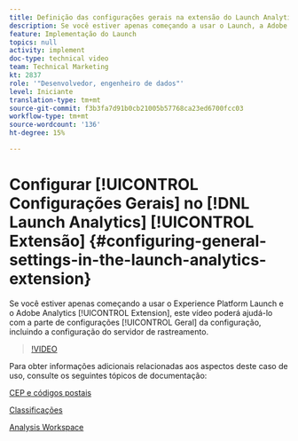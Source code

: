 ```yaml
---
title: Definição das configurações gerais na extensão do Launch Analytics
description: Se você estiver apenas começando a usar o Launch, a Adobe e a extensão do Adobe Analytics, este vídeo poderá ajudá-lo com a parte de configurações gerais da configuração, incluindo a configuração do servidor de rastreamento.
feature: Implementação do Launch
topics: null
activity: implement
doc-type: technical video
team: Technical Marketing
kt: 2837
role: '"Desenvolvedor, engenheiro de dados"'
level: Iniciante
translation-type: tm+mt
source-git-commit: f3b3fa7d91b0cb21005b57768ca23ed6700fcc03
workflow-type: tm+mt
source-wordcount: '136'
ht-degree: 15%

---
```



# Configurar [!UICONTROL Configurações Gerais] no [!DNL Launch Analytics] [!UICONTROL Extensão] {#configuring-general-settings-in-the-launch-analytics-extension}

Se você estiver apenas começando a usar o Experience Platform Launch e o Adobe Analytics [!UICONTROL Extension], este vídeo poderá ajudá-lo com a parte de configurações [!UICONTROL Geral] da configuração, incluindo a configuração do servidor de rastreamento.

>[!VIDEO](https://video.tv.adobe.com/v/27093/?quality=9)

Para obter informações adicionais relacionadas aos aspectos deste caso de uso, consulte os seguintes tópicos de documentação:

[CEP e códigos postais](https://docs.adobe.com/help/en/analytics/components/variables/dimensions-reports/reports-zip.html)

[Classificações](https://docs.adobe.com/content/help/pt-BR/analytics/components/classifications/c-classifications.html)

[Analysis Workspace](https://docs.adobe.com/content/help/pt-BR/analytics/analyze/analysis-workspace/home.html)
